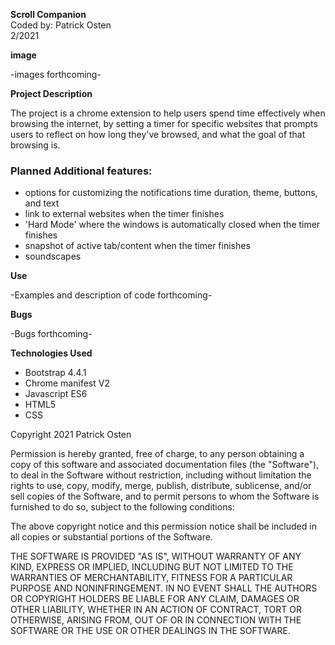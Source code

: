 **Scroll Companion**
<br>
Coded by: Patrick Osten
<br>
2/2021

**image**

-images forthcoming-

**Project Description**

The project is a chrome extension to help users spend time effectively when browsing the internet, by setting a timer for specific websites that prompts users to reflect on how long they've browsed, and what the goal of that browsing is. 
### Planned Additional features:
- options for customizing the notifications time duration, theme, buttons, and text
- link to external websites when the timer finishes
- 'Hard Mode' where the windows is automatically closed when the timer finishes
- snapshot of active tab/content when the timer finishes
- soundscapes

**Use**

-Examples and description of code forthcoming-

**Bugs**

-Bugs forthcoming-

**Technologies Used**

- Bootstrap 4.4.1
- Chrome manifest V2
- Javascript ES6
- HTML5
- CSS



Copyright 2021 Patrick Osten

Permission is hereby granted, free of charge, to any person obtaining a copy of this software and associated documentation files (the "Software"), to deal in the Software without restriction, including without limitation the rights to use, copy, modify, merge, publish, distribute, sublicense, and/or sell copies of the Software, and to permit persons to whom the Software is furnished to do so, subject to the following conditions:

The above copyright notice and this permission notice shall be included in all copies or substantial portions of the Software.

THE SOFTWARE IS PROVIDED "AS IS", WITHOUT WARRANTY OF ANY KIND, EXPRESS OR IMPLIED, INCLUDING BUT NOT LIMITED TO THE WARRANTIES OF MERCHANTABILITY, FITNESS FOR A PARTICULAR PURPOSE AND NONINFRINGEMENT. IN NO EVENT SHALL THE AUTHORS OR COPYRIGHT HOLDERS BE LIABLE FOR ANY CLAIM, DAMAGES OR OTHER LIABILITY, WHETHER IN AN ACTION OF CONTRACT, TORT OR OTHERWISE, ARISING FROM, OUT OF OR IN CONNECTION WITH THE SOFTWARE OR THE USE OR OTHER DEALINGS IN THE SOFTWARE.

